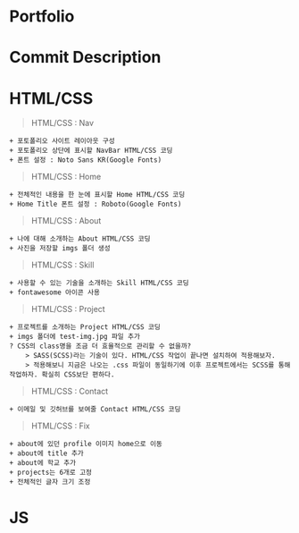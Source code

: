# Portfolio

# Commit Description

# HTML/CSS

> HTML/CSS : Nav

```
+ 포토폴리오 사이트 레이아웃 구성
+ 포토폴리오 상단에 표시할 NavBar HTML/CSS 코딩
+ 폰트 설정 : Noto Sans KR(Google Fonts)
```

> HTML/CSS : Home

```
+ 전체적인 내용을 한 눈에 표시할 Home HTML/CSS 코딩
+ Home Title 폰트 설정 : Roboto(Google Fonts)
```

> HTML/CSS : About

```
+ 나에 대해 소개하는 About HTML/CSS 코딩
+ 사진을 저장할 imgs 폴더 생성
```

> HTML/CSS : Skill

```
+ 사용할 수 있는 기술을 소개하는 Skill HTML/CSS 코딩
+ fontawesome 아이콘 사용
```

> HTML/CSS : Project

```
+ 프로젝트를 소개하는 Project HTML/CSS 코딩
+ imgs 폴더에 test-img.jpg 파일 추가
? CSS의 class명을 조금 더 효율적으로 관리할 수 없을까?
    > SASS(SCSS)라는 기술이 있다. HTML/CSS 작업이 끝나면 설치하여 적용해보자.
    > 적용해보니 지금은 나오는 .css 파일이 동일하기에 이후 프로젝트에서는 SCSS를 통해 작업하자. 확실히 CSS보단 편하다.
```

> HTML/CSS : Contact

```
+ 이메일 및 깃허브를 보여줄 Contact HTML/CSS 코딩
```

> HTML/CSS : Fix

```
+ about에 있던 profile 이미지 home으로 이동
+ about에 title 추가
+ about에 학교 추가
+ projects는 6개로 고정
+ 전체적인 글자 크기 조정
```

# JS
